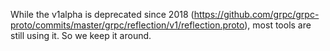While the v1alpha is deprecated since 2018 (https://github.com/grpc/grpc-proto/commits/master/grpc/reflection/v1/reflection.proto),
most tools are still using it. So we keep it around.